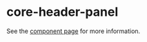 core-header-panel
=====

See the [component page](http://polymer-project.org/docs/elements/core-elements.html#core-header-panel) for more information.
